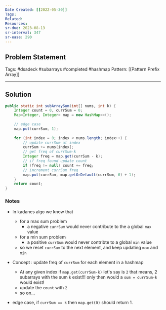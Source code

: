 ```yaml
---
Date Created: [[2022-05-30]]
Tags: 
Related: 
Resources: 
sr-due: 2023-08-13
sr-interval: 347
sr-ease: 290
---
```


## Problem Statement


Tags:  #dsadeck  #subarrays  #completed #hashmap 
Pattern: [[Pattern Prefix Array]]

---

## Solution
``` java
public static int subArraySum(int[] nums, int k) {
	Integer count = 0, currSum = 0;
	Map<Integer, Integer> map = new HashMap<>();
	
	// edge case
	map.put(currSum, 1);
	
	for (int index = 0; index < nums.length; index++) {
		// update currSum at index
		currSum += nums[index];
		// get freq of currSum-k
		Integer freq = map.get(currSum - k);
		// if freq found update count
		if (freq != null) count += freq;
		// increment currSum freq
		map.put(currSum, map.getOrDefault(currSum, 0) + 1);
	}
	return count;
}
```

### Notes
- In kadanes algo we know that 
	- for a max sum problem
		- a negative `currSum` would never contribute to the a global `max` value
	- for a min sum problem
		- a positive `currSum` would never contribte to a global `min` value
	- so we reset `currSum` to the next element, and keep updating `max` and `min`

- Concept :  update freq of `currSum` for each element in a hashmap
	- At any given index if `map.get(currSum-k)` let's say is `2` that means, 2 subarrays with the sum `k` exist!!! only then would a `sum = currSum-k` would exist!
	- update the `count` with `2`
	- so on...
- edge case, if `currSum == k` then `map.get(0)` should return 1.
 
